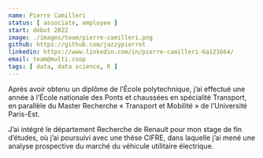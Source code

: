 ```yaml
---
name: Pierre Camilleri
status: [ associate, employee ]
start: début 2022
image: ./images/team/pierre-camilleri.png
github: https://github.com/jazzypierrot
linkedin: https://www.linkedin.com/in/pierre-camilleri-6a121664/
email: team@multi.coop
tags: [ data, data science, R ]
---
```


Après avoir obtenu un diplôme de l’École polytechnique, j’ai effectué une année à l’École nationale des Ponts et chaussées en spécialité Transport, en parallèle du Master Recherche « Transport et Mobilité » de l’Université Paris-Est. 

J’ai intégré le département Recherche de Renault pour mon stage de fin d’études, où j’ai poursuivi avec une thèse CIFRE, dans laquelle j’ai mené une analyse prospective du marché du véhicule utilitaire électrique.
